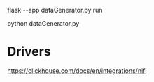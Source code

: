 flask --app dataGenerator.py run

python dataGenerator.py

# Drivers
https://clickhouse.com/docs/en/integrations/nifi

